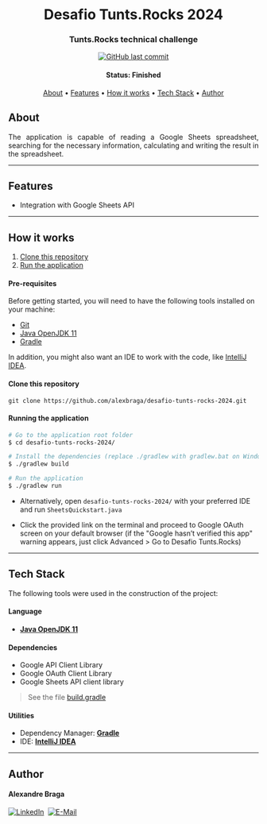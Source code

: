 <h1 align="center">
  Desafio Tunts.Rocks 2024
</h1>

<h3 align="center">
  Tunts.Rocks technical challenge
</h3>

<p align="center">
  <a href="https://github.com/alexbraga/desafio-tunts-rocks-2024/commits/master"><img alt="GitHub last commit" src="https://img.shields.io/github/last-commit/alexbraga/desafio-tunts-rocks-2024"></a>
</p>

<h4 align="center">
	 Status: Finished
</h4>

<p align="center">
 <a href="#about">About</a> •
 <a href="#features">Features</a> •
 <a href="#how-it-works">How it works</a> •
 <a href="#tech-stack">Tech Stack</a> •
 <a href="#author">Author</a> <!--•
 <a href="#license">License</a> -->
</p>

## About

<p align="justify">The application is capable of reading a Google Sheets spreadsheet, searching for the necessary information, calculating and writing the result in the spreadsheet.</p>

---

## Features

- Integration with Google Sheets API

---

## How it works

1. <a href="#clone-this-repository">Clone this repository</a>
2. <a href="#running-the-application">Run the application</a>

#### Pre-requisites

Before getting started, you will need to have the following tools installed on your machine:

- [Git](https://git-scm.com)
- [Java OpenJDK 11](https://www.oracle.com/java/technologies/downloads/)
- [Gradle](https://gradle.org/)

In addition, you might also want an IDE to work with the code, like
[IntelliJ IDEA](https://www.jetbrains.com/idea/).

#### Clone this repository

```
git clone https://github.com/alexbraga/desafio-tunts-rocks-2024.git
```

#### Running the application

```bash
# Go to the application root folder
$ cd desafio-tunts-rocks-2024/

# Install the dependencies (replace ./gradlew with gradlew.bat on Windows)
$ ./gradlew build

# Run the application
$ ./gradlew run
```

- Alternatively, open `desafio-tunts-rocks-2024/` with your preferred IDE and run `SheetsQuickstart.java`

- Click the provided link on the terminal and proceed to Google OAuth screen on your default browser (if the "Google hasn’t verified this app" warning appears, just click Advanced > Go to Desafio Tunts.Rocks)

---

## Tech Stack

The following tools were used in the construction of the project:

#### **Language**

- **[Java OpenJDK 11](https://www.oracle.com/java/technologies/downloads/)**

#### **Dependencies**

- Google API Client Library
- Google OAuth Client Library
- Google Sheets API client library

> See the file
> [build.gradle](https://github.com/alexbraga/desafio-tunts-rocks-2024/blob/master/build.gradle)

#### **Utilities**

- Dependency Manager: **[Gradle](https://gradle.org/)**
- IDE: **[IntelliJ IDEA](https://www.jetbrains.com/idea/)**

---

## Author

<h4>Alexandre Braga</h4>

<div>
<a href="https://www.linkedin.com/in/alexgbraga/" target="_blank"><img src="https://img.shields.io/badge/-LinkedIn-blue?style=for-the-badge&logo=Linkedin&logoColor=white" alt="LinkedIn"></a>&nbsp;
<a href="mailto:contato@alexbraga.com.br" target="_blank"><img src="https://img.shields.io/badge/-email-c14438?style=for-the-badge&logo=Gmail&logoColor=white" alt="E-Mail"></a>
</div>



<!-- ## License

This project is under the [MIT License](./LICENSE). -->

